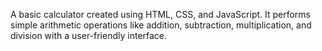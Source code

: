 A basic calculator created using HTML, CSS, and JavaScript. It performs simple arithmetic operations like addition, subtraction, multiplication, and division with a user-friendly interface.
